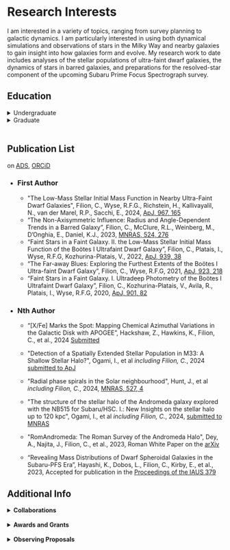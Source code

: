 # Research Interests
I am interested in a variety of topics, ranging from survey planning to galactic dynamics. I am particularly interested in using both dynamical simulations and observations of stars in the Milky Way and nearby galaxies to gain insight into how galaxies form and evolve. My research work to date includes analyses of the stellar populations of ultra-faint dwarf galaxies, the dynamics of stars in barred galaxies, and preparations for the resolved-star component of the upcoming Subaru Prime Focus Spectrograph survey. 

## Education
<details>
  <summary>Undergraduate</summary>
  <p> Bryn Mawr College, Bryn Mawr, PA USA </p>
  <p> 2015 - 2018, A.B. with Honors in Physics, graduated *Magna Cum Laude* </p>
  <p> Undergraduate thesis work advised by Prof. Kate Daniel </p>
</details>

<details>
  <summary>Graduate</summary>
  <p> Johns Hopkins University, Baltimore, MD, USA </p>
  <p> 2018 - 2024, Ph.D. in Astronomy and Astrophysics </p>
  <p> Dissertation work advised by Prof. Rosemary F.G. Wyse </p>
</details>
<br>



## Publication List 
on [ADS](https://ui.adsabs.harvard.edu/search/fq=%7B!type%3Daqp%20v%3D%24fq_database%7D&fq_database=database%3A%20astronomy&q=author%3A(%22filion%2C%20c%22)&sort=date%20desc%2C%20bibcode%20desc&p_=0), [ORCiD](https://orcid.org/0000-0001-5522-5029)

* ### First Author
   * "The Low-Mass Stellar Initial Mass Function in Nearby Ultra-Faint Dwarf Galaxies", Filion, C., Wyse, R.F.G., Richstein, H., Kallivayalil, N., van der Marel, R.P., Sacchi, E., 2024, [ApJ, 967, 165](https://arxiv.org/pdf/2404.11571)
   * “The Non-Axisymmetric Influence: Radius and Angle-Dependent Trends in a Barred Galaxy”, Filion, C., McClure, R.L., Weinberg, M., D’Onghia, E., Daniel, K.J., 2023, [MNRAS, 524, 276](https://ui.adsabs.harvard.edu/abs/2023MNRAS.524..276F/abstract)
   * “Faint Stars in a Faint Galaxy. II. the Low-Mass Stellar Initial Mass Function of the Boötes I Ultrafaint Dwarf Galaxy”, Filion, C., Platais, I., Wyse, R.F.G, Kozhurina-Platais, V., 2022, [ApJ, 939, 38](https://ui.adsabs.harvard.edu/abs/2022ApJ...939...38F/abstract)
   * “The Far-away Blues: Exploring the Furthest Extents of the Boötes I Ultra-faint Dwarf Galaxy”, Filion, C., Wyse, R.F.G, 2021, [ApJ, 923, 218](https://ui.adsabs.harvard.edu/abs/2021ApJ...923..218F/abstract)
   * “Faint Stars in a Faint Galaxy. I. Ultradeep Photometry of the Boötes I Ultrafaint Dwarf Galaxy”, Filion, C., Kozhurina-Platais, V., Avila, R., Platais, I., Wyse, R.F.G, 2020, [ApJ, 901, 82](https://ui.adsabs.harvard.edu/abs/2020ApJ...901...82F/abstract)
* ### Nth Author
  *  “[X/Fe] Marks the Spot: Mapping Chemical Azimuthal Variations in the Galactic Disk with APOGEE”, Hackshaw, Z., Hawkins, K., Filion, C., et al., 2024 [Submitted](https://ui.adsabs.harvard.edu/abs/2024arXiv240518120H/abstract)

  * "Detection of a Spatially Extended Stellar Population in M33: A Shallow Stellar Halo?", Ogami, I., et al *including Filion, C.*, 2024 [submitted to ApJ](https://ui.adsabs.harvard.edu/abs/2024arXiv240314234O/abstract)
  * "Radial phase spirals in the Solar neighbourhood", Hunt, J., et al *including Filion, C.*, 2024, [MNRAS, 527, 4](https://ui.adsabs.harvard.edu/abs/2024MNRAS.52711393H/abstract)
  * "The structure of the stellar halo of the Andromeda galaxy explored with the NB515 for Subaru/HSC. I.: New Insights on the stellar halo up to 120 kpc", Ogami,  I., et al *including Filion, C.*, 2024, [submitted to MNRAS](https://ui.adsabs.harvard.edu/abs/2024arXiv240100668O/abstract)
  * "RomAndromeda: The Roman Survey of the Andromeda Halo", Dey, A., Najita, J., Filion, C., et al., 2023, Roman White Paper on the [arXiv](https://ui.adsabs.harvard.edu/abs/2023arXiv230612302D/abstract)
  * “Revealing Mass Distributions of Dwarf Spheroidal Galaxies in the 
Subaru-PFS Era”, Hayashi, K., Dobos, L., Filion, C., Kirby, E., et al., 2023, Accepted for publication in the [Proceedings of the IAUS 379](https://ui.adsabs.harvard.edu/abs/2023arXiv230511309H/abstract)




## Additional Info

<details>
  <summary> <strong> Collaborations </strong> </summary>
  <p> </p>
  <p> Beyond Basis Function Expansion (B-BFE) - *link coming soon* </p>
  <p> Subaru Prime Focus Spectrograph <a href="https://pfs.ipmu.jp/">(PFS) Collaboration </a> </p>
  <p> Mad Astro Dynamics <a href="https://www.madastrodynamics.com/"> Research Group </a> </p>
</details>

<br>

<details>
  <summary> <strong> Awards and Grants </strong> </summary>
  <p> </p>
  <p> American Physical Society Women in Physics Group Grants, 2023 * </p>
  <p> American Astronomical Society International Travel Grant, 2022  </p>
  <p> NASA FINESST Grant, 2020 </p>
  <p> Alumni Association Student Grant * </p>
  <p> * - successful grant proposal that I led on behalf of a service-oriented group </p>
</details>

<br>

<details>
  <summary> <strong> Observing Proposals </strong> </summary>
  <p> </p>
  <p> Prime Focus Spectrograph Subaru Strategic Program (PFS SSP), <em> In preparation </em>, CO-I on a proposed a 365-night survey to be conducted on the Subaru PFS. </p>
  <p> Cool Subdwarfs in the Galactic Halo, <em> Submitted </em>, CO-I on a program to observe candidate cool subdwarfs in the Milky Way stellar halo using unfilled fibers on the Subaru PFS  </p>
  <p> Deciphering the Outer Halo of the Galaxy with Blue Horizontal Branch Stars, <em> Submitted </em>, CO-I on a program to observe candidate blue horizontal branch stars using unfilled fibers on the Subaru PFS </p>
  <p> The ZERO survey - Search for zero-metal stars in the Galaxy with HSC/NB395, <em> Successful </em>, CO-I on a program requesting 2.5 nights on Subaru’s Hyper Suprime-Cam in 2021/2022 </p>
</details>


